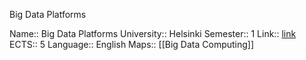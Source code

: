 Big Data Platforms

Name:: Big Data Platforms
University:: Helsinki
Semester:: 1
Link:: [link](https://studies.helsinki.fi/courses/cu/hy-CU-132336880-2020-08-01)
ECTS:: 5
Language:: English
Maps:: [[Big Data Computing]]